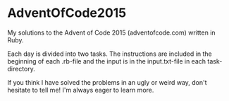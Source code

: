 # AdventOfCode2015
My solutions to the Advent of Code 2015 (adventofcode.com) written in Ruby.

Each day is divided into two tasks. The instructions are included in the beginning of each .rb-file and the input is in the input.txt-file in each task-directory. 

If you think I have solved the problems in an ugly or weird way, don't hesitate to tell me! I'm always eager to learn more.
